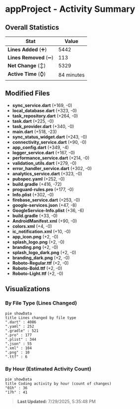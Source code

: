 # appProject - Activity Summary 

## Overall Statistics

| Stat                   | Value                                                             |
| ---------------------- | ----------------------------------------------------------------- |
| **Lines Added** (➕)   | 5442                                          |
| **Lines Removed** (➖) | 113                                        |
| **Net Change** (↕)    | 5329                |
| **Active Time** (⌚)   | 84 minutes |


## Modified Files
- **sync_service.dart** (+169, -0)
- **local_database.dart** (+323, -0)
- **task_repository.dart** (+264, -0)
- **task.dart** (+225, -0)
- **task_provider.dart** (+340, -0)
- **main.dart** (+518, -23)
- **sync_status_widget.dart** (+243, -0)
- **connectivity_service.dart** (+90, -0)
- **app_config.dart** (+349, -4)
- **logger_service.dart** (+167, -0)
- **performance_service.dart** (+214, -0)
- **validation_utils.dart** (+279, -0)
- **error_handler_service.dart** (+302, -0)
- **analytics_service.dart** (+323, -0)
- **pubspec.yaml** (+252, -0)
- **build.gradle** (+416, -72)
- **proguard-rules.pro** (+177, -0)
- **Info.plist** (+302, -0)
- **firebase_service.dart** (+253, -0)
- **google-services.json** (+47, -8)
- **GoogleService-Info.plist** (+36, -6)
- **build.gradle** (+33, -0)
- **AndroidManifest.xml** (+90, -0)
- **colors.xml** (+4, -0)
- **ic_notification.xml** (+10, -0)
- **app_icon.png** (+2, -0)
- **splash_logo.png** (+2, -0)
- **branding.png** (+2, -0)
- **splash_logo_dark.png** (+2, -0)
- **branding_dark.png** (+2, -0)
- **Roboto-Regular.ttf** (+2, -0)
- **Roboto-Bold.ttf** (+2, -0)
- **Roboto-Light.ttf** (+2, -0)

## Visualizations

### By File Type (Lines Changed)

```mermaid
pie showData
title Lines changed by file type
".dart" : 4086
".yaml" : 252
".gradle" : 521
".pro" : 177
".plist" : 344
".json" : 55
".xml" : 104
".png" : 10
".ttf" : 6
```

### By Hour (Estimated Activity Count)

```mermaid
pie showData
title Coding activity by hour (count of changes)
"01h" : 36
"17h" : 41
```


> **Last Updated:** 7/29/2025, 5:35:48 PM